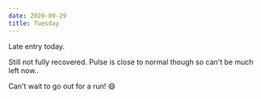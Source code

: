 ```yaml
---
date: 2020-09-29
title: Tuesday
---
```


Late entry today.

Still not fully recovered. Pulse is close to normal though so can't be much left now..

Can't wait to go out for a run! 😄
